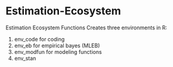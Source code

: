 # Estimation-Ecosystem
Estimation Ecosystem Functions
Creates three environments in R:
1) env_code for coding
2) env_eb for empirical bayes (MLEB)
3) env_modfun for modeling functions
4) env_stan
